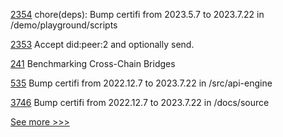 
[2354](https://github.com/hyperledger/aries-cloudagent-python/pull/2354) chore(deps): Bump certifi from 2023.5.7 to 2023.7.22 in /demo/playground/scripts

[2353](https://github.com/hyperledger/aries-cloudagent-python/pull/2353) Accept did:peer:2 and optionally send. 

[241](https://github.com/hyperledger-labs/hyperledger-labs.github.io/pull/241) Benchmarking Cross-Chain Bridges

[535](https://github.com/hyperledger/cello/pull/535) Bump certifi from 2022.12.7 to 2023.7.22 in /src/api-engine

[3746](https://github.com/hyperledger/iroha/pull/3746) Bump certifi from 2022.12.7 to 2023.7.22 in /docs/source


[See more >>>](https://start-here.hyperledger.org/pull-requests)

